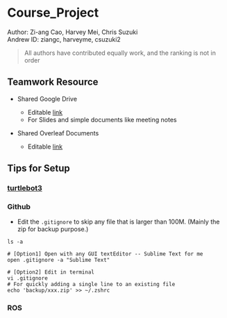# Course_Project
Author: Zi-ang Cao, Harvey Mei, Chris Suzuki   
Andrew ID: ziangc, harveyme, csuzuki2
>All authors have contributed equally work, and the ranking is not in order

## Teamwork Resource
* Shared Google Drive
	- Editable [link](https://drive.google.com/drive/folders/17K9bNebmZpXYHczK8ffV-3E4yi1TTgGW?usp=sharing) 
	- For Slides and simple documents like meeting notes

* Shared Overleaf Documents
	- Editable [link](https://www.overleaf.com/2611531295szmvqwcgjbcd)


## Tips for Setup

### [turtlebot3](https://emanual.robotis.com/docs/en/platform/turtlebot3/quick-start/)


### Github
* Edit the `.gitignore` to skip any file that is larger than 100M. (Mainly the zip for backup purpose.)
```Shell
ls -a

# [Option1] Open with any GUI textEditor -- Sublime Text for me
open .gitignore -a "Sublime Text"

# [Option2] Edit in terminal
vi .gitignore
# For quickly adding a single line to an existing file
echo 'backup/xxx.zip' >> ~/.zshrc
```

### ROS

